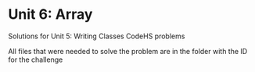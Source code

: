 # Unit 6: Array

Solutions for Unit 5: Writing Classes CodeHS problems

All files that were needed to solve the problem are in the folder with the ID for the challenge
